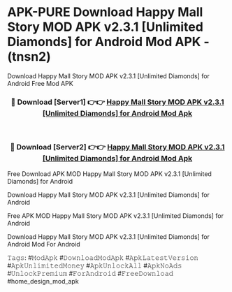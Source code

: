 # APK-PURE Download Happy Mall Story MOD APK v2.3.1 [Unlimited Diamonds] for Android Mod APK - (tnsn2)
Download Happy Mall Story MOD APK v2.3.1 [Unlimited Diamonds] for Android Free Mod APK

<div align="center">
<h3>🔴 Download [Server1] 👉👉 <a href="https://apk-comot.site?title=Happy_Mall_Story_MOD_APK_v2.3.1_[Unlimited_Diamonds]_for_Android">Happy Mall Story MOD APK v2.3.1 [Unlimited Diamonds] for Android Mod Apk</a></h3><br>

<h3>🔴 Download [Server2] 👉👉 <a href="https://apk-comot.site?title=Happy_Mall_Story_MOD_APK_v2.3.1_[Unlimited_Diamonds]_for_Android">Happy Mall Story MOD APK v2.3.1 [Unlimited Diamonds] for Android Mod Apk</a></h3>
</div>


Free Download APK MOD Happy Mall Story MOD APK v2.3.1 [Unlimited Diamonds] for Android

Download Happy Mall Story MOD APK v2.3.1 [Unlimited Diamonds] for Android 

Free APK MOD Happy Mall Story MOD APK v2.3.1 [Unlimited Diamonds] for Android 

Download Happy Mall Story MOD APK v2.3.1 [Unlimited Diamonds] for Android Mod For Android

𝚃𝚊𝚐𝚜: #𝙼𝚘𝚍𝙰𝚙𝚔 #𝙳𝚘𝚠𝚗𝚕𝚘𝚊𝚍𝙼𝚘𝚍𝙰𝚙𝚔 #𝙰𝚙𝚔𝙻𝚊𝚝𝚎𝚜𝚝𝚅𝚎𝚛𝚜𝚒𝚘𝚗 #𝙰𝚙𝚔𝚄𝚗𝚕𝚒𝚖𝚒𝚝𝚎𝚍𝙼𝚘𝚗𝚎𝚢 #𝙰𝚙𝚔𝚄𝚗𝚕𝚘𝚌𝚔𝙰𝚕𝚕 #𝙰𝚙𝚔𝙽𝚘𝙰𝚍𝚜 #𝚄𝚗𝚕𝚘𝚌𝚔𝙿𝚛𝚎𝚖𝚒𝚞𝚖 #𝙵𝚘𝚛𝙰𝚗𝚍𝚛𝚘𝚒𝚍 #𝙵𝚛𝚎𝚎𝙳𝚘𝚠𝚗𝚕𝚘𝚊𝚍 #home_design_mod_apk
